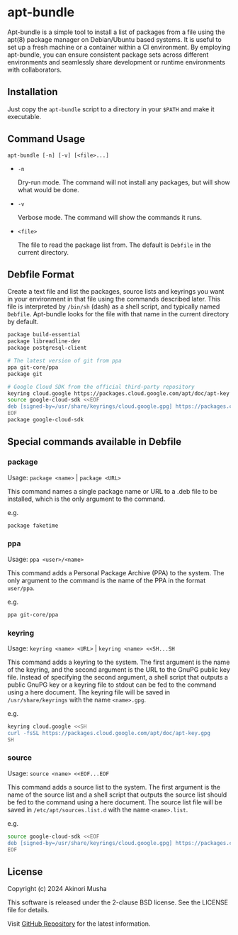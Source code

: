 # apt-bundle

Apt-bundle is a simple tool to install a list of packages from a file using the apt(8) package manager on Debian/Ubuntu based systems.  It is useful to set up a fresh machine or a container within a CI environment.  By employing apt-bundle, you can ensure consistent package sets across different environments and seamlessly share development or runtime environments with collaborators.

## Installation

Just copy the `apt-bundle` script to a directory in your `$PATH` and make it executable.

## Command Usage

`apt-bundle [-n] [-v] [<file>...]`

- `-n`

    Dry-run mode.  The command will not install any packages, but will show what would be done.

- `-v`

    Verbose mode.  The command will show the commands it runs.

- `<file>`

    The file to read the package list from.  The default is `Debfile` in the current directory.

## Debfile Format

Create a text file and list the packages, source lists and keyrings you want in your environment  in that file using the commands described later.  This file is interpreted by `/bin/sh` (dash) as a shell script, and typically named `Debfile`.  Apt-bundle looks for the file with that name in the current directory by default.

```sh
package build-essential
package libreadline-dev
package postgresql-client

# The latest version of git from ppa
ppa git-core/ppa
package git

# Google Cloud SDK from the official third-party repository
keyring cloud.google https://packages.cloud.google.com/apt/doc/apt-key.gpg
source google-cloud-sdk <<EOF
deb [signed-by=/usr/share/keyrings/cloud.google.gpg] https://packages.cloud.google.com/apt cloud-sdk main
EOF
package google-cloud-sdk
```

## Special commands available in Debfile

### package

Usage: `package <name>` | `package <URL>`

This command names a single package name or URL to a .deb file to be installed, which is the only argument to the command.

e.g.
```sh
package faketime
```

### ppa

Usage: `ppa <user>/<name>`

This command adds a Personal Package Archive (PPA) to the system.  The only argument to the command is the name of the PPA in the format `user/ppa`.

e.g.
```sh
ppa git-core/ppa
```

### keyring

Usage: `keyring <name> <URL>` | `keyring <name> <<SH...SH`

This command adds a keyring to the system.  The first argument is the name of the keyring, and the second argument is the URL to the GnuPG public key file.  Instead of specifying the second argument, a shell script that outputs a public GnuPG key or a keyring file to stdout can be fed to the command using a here document.  The keyring file will be saved in `/usr/share/keyrings` with the name `<name>.gpg`.

e.g.
```sh
keyring cloud.google <<SH
curl -fsSL https://packages.cloud.google.com/apt/doc/apt-key.gpg
SH
```

### source

Usage: `source <name> <<EOF...EOF`

This command adds a source list to the system.  The first argument is the name of the source list and a shell script that outputs the source list should be fed to the command using a here document.  The source list file will be saved in `/etc/apt/sources.list.d` with the name `<name>.list`.

e.g.
```sh
source google-cloud-sdk <<EOF
deb [signed-by=/usr/share/keyrings/cloud.google.gpg] https://packages.cloud.google.com/apt cloud-sdk main
EOF
```

## License

Copyright (c) 2024 Akinori Musha

This software is released under the 2-clause BSD license.  See the LICENSE file for details.

Visit [GitHub Repository](https://github.com/knu/apt-bundle) for the latest information.
